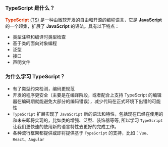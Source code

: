 ### TypeScript 是什么？
**<font color="#d63200">TypeScript</font>** <u>(TS) </u>是一种由微软开发的自由和开源的编程语言，它是 **JavaScript** 的一个超集，扩展了 **JavaScript** 的语法。具有以下特点：
+ 类型注释和编译时类型检查
+ 基于类的面向对象编程
+ 泛型
+ 接口
+ 声明文件

### 为什么学习 TypeScript？
- 有了类型约束检测，编码更规范
- 开发的程序更安全（主要是在编译阶段，或者配合上支持 TypeScript 的编辑器在编码期就能避免大部分的编码错误），减少代码在正式环境下出错的可能性 
- ```TypeScript``` 扩展实现了 ```JavaScript``` 新的语法和特性，包括现在已经在使用的和未来即将实现的，比如类的增强、泛型、装饰器等等, 所以学习 ```TypeScript``` 让我们更快速的使用新的语言特性去更好的完成工作。
- 各种流行框架都提供或即将提供基于 ```TypeScript``` 的支持，比如：```Vue```、```React```、```Angular```
